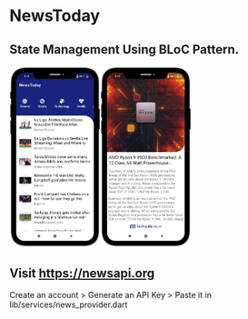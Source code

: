 # NewsToday
## State Management Using BLoC Pattern.
<img src="NewsToday_home.png" width='160' ><img src="NewsToday_details.png" width='160' >
## Visit https://newsapi.org
Create an account > Generate an API Key > Paste it in lib/services/news_provider.dart

